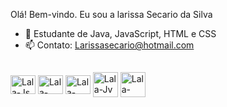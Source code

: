 Olá! Bem-vindo. Eu sou a larissa Secario da Silva

- 🌱 Estudante de Java, JavaScript, HTML e CSS 
- 📫 Contato: Larissasecario@hotmail.com
##
<div>

  <img align="center" alt="Lala-Js" height="30" width="40" src="https://cdn.jsdelivr.net/gh/devicons/devicon/icons/javascript/javascript-original.svg"/>
  <img align="center" alt="Lala-html" height="30" width="40" src="https://cdn.jsdelivr.net/gh/devicons/devicon/icons/html5/html5-original.svg"/>
  <img align="center" alt="Lala-css" height="30" width="40" src="https://cdn.jsdelivr.net/gh/devicons/devicon/icons/css3/css3-original.svg""/>
   <img align="center" alt="Lala-Jv" height="40" width="40" src="https://cdn.jsdelivr.net/gh/devicons/devicon/icons/java/java-original.svg"/>
  <img align="center" alt="Lala-mysql" height="40" width="40" src= "https://cdn.jsdelivr.net/gh/devicons/devicon/icons/mysql/mysql-original.svg"/>
  

</div>
